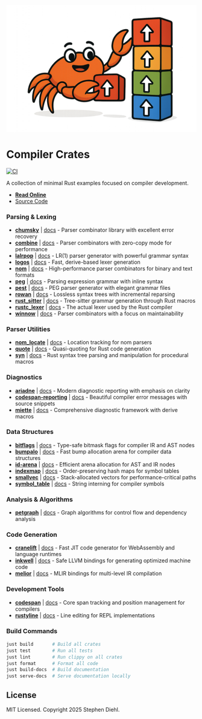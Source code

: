 <div align="center">
    <img src="./docs/src/logo.png" width="512" height="auto">
</div>

# Compiler Crates

[![CI](https://github.com/sdiehl/compiler-crates/actions/workflows/ci.yml/badge.svg)](https://github.com/sdiehl/compiler-crates/actions/workflows/ci.yml)

A collection of minimal Rust examples focused on compiler development.

* [**Read Online**](https://sdiehl.github.io/compiler-crates/)
* [Source Code](https://github.com/sdiehl/compiler-crates)

### Parsing & Lexing

- [**chumsky**](./chumsky/src/lib.rs) | [docs](https://sdiehl.github.io/compiler-crates/chumsky.html) - Parser combinator library with excellent error recovery
- [**combine**](./combine/src/lib.rs) | [docs](https://sdiehl.github.io/compiler-crates/combine.html) - Parser combinators with zero-copy mode for performance
- [**lalrpop**](./lalrpop/src/lib.rs) | [docs](https://sdiehl.github.io/compiler-crates/lalrpop.html) - LR(1) parser generator with powerful grammar syntax
- [**logos**](./logos/src/lib.rs) | [docs](https://sdiehl.github.io/compiler-crates/logos.html) - Fast, derive-based lexer generation
- [**nom**](./nom/src/lib.rs) | [docs](https://sdiehl.github.io/compiler-crates/nom.html) - High-performance parser combinators for binary and text formats
- [**peg**](./peg/src/lib.rs) | [docs](https://sdiehl.github.io/compiler-crates/peg.html) - Parsing expression grammar with inline syntax
- [**pest**](./pest/src/lib.rs) | [docs](https://sdiehl.github.io/compiler-crates/pest.html) - PEG parser generator with elegant grammar files
- [**rowan**](./rowan/src/lib.rs) | [docs](https://sdiehl.github.io/compiler-crates/rowan.html) - Lossless syntax trees with incremental reparsing
- [**rust_sitter**](./rust_sitter/src/lib.rs) | [docs](https://sdiehl.github.io/compiler-crates/rust_sitter.html) - Tree-sitter grammar generation through Rust macros
- [**rustc_lexer**](./rustc_lexer/src/lib.rs) | [docs](https://sdiehl.github.io/compiler-crates/rustc_lexer.html) - The actual lexer used by the Rust compiler
- [**winnow**](./winnow/src/lib.rs) | [docs](https://sdiehl.github.io/compiler-crates/winnow.html) - Parser combinators with a focus on maintainability

### Parser Utilities

- [**nom_locate**](./nom_locate/src/lib.rs) | [docs](https://sdiehl.github.io/compiler-crates/nom_locate.html) - Location tracking for nom parsers
- [**quote**](./quote/src/lib.rs) | [docs](https://sdiehl.github.io/compiler-crates/quote.html) - Quasi-quoting for Rust code generation
- [**syn**](./syn/src/lib.rs) | [docs](https://sdiehl.github.io/compiler-crates/syn.html) - Rust syntax tree parsing and manipulation for procedural macros

### Diagnostics

- [**ariadne**](./ariadne/src/lib.rs) | [docs](https://sdiehl.github.io/compiler-crates/ariadne.html) - Modern diagnostic reporting with emphasis on clarity
- [**codespan-reporting**](./codespan-reporting/src/lib.rs) | [docs](https://sdiehl.github.io/compiler-crates/codespan-reporting.html) - Beautiful compiler error messages with source snippets
- [**miette**](./miette/src/lib.rs) | [docs](https://sdiehl.github.io/compiler-crates/miette.html) - Comprehensive diagnostic framework with derive macros

### Data Structures

- [**bitflags**](./bitflags/src/lib.rs) | [docs](https://sdiehl.github.io/compiler-crates/bitflags.html) - Type-safe bitmask flags for compiler IR and AST nodes
- [**bumpalo**](./bumpalo/src/lib.rs) | [docs](https://sdiehl.github.io/compiler-crates/bumpalo.html) - Fast bump allocation arena for compiler data structures
- [**id-arena**](./id-arena/src/lib.rs) | [docs](https://sdiehl.github.io/compiler-crates/id-arena.html) - Efficient arena allocation for AST and IR nodes
- [**indexmap**](./indexmap/src/lib.rs) | [docs](https://sdiehl.github.io/compiler-crates/indexmap.html) - Order-preserving hash maps for symbol tables
- [**smallvec**](./smallvec/src/lib.rs) | [docs](https://sdiehl.github.io/compiler-crates/smallvec.html) - Stack-allocated vectors for performance-critical paths
- [**symbol_table**](./symbol_table/src/lib.rs) | [docs](https://sdiehl.github.io/compiler-crates/symbol_table.html) - String interning for compiler symbols

### Analysis & Algorithms

- [**petgraph**](./petgraph/src/lib.rs) | [docs](https://sdiehl.github.io/compiler-crates/petgraph.html) - Graph algorithms for control flow and dependency analysis

### Code Generation

- [**cranelift**](./cranelift/src/lib.rs) | [docs](https://sdiehl.github.io/compiler-crates/cranelift.html) - Fast JIT code generator for WebAssembly and language runtimes
- [**inkwell**](./inkwell/src/lib.rs) | [docs](https://sdiehl.github.io/compiler-crates/inkwell.html) - Safe LLVM bindings for generating optimized machine code
- [**melior**](./melior/src/lib.rs) | [docs](https://sdiehl.github.io/compiler-crates/melior.html) - MLIR bindings for multi-level IR compilation

### Development Tools

- [**codespan**](./codespan/src/lib.rs) | [docs](https://sdiehl.github.io/compiler-crates/codespan.html) - Core span tracking and position management for compilers
- [**rustyline**](./rustyline/src/lib.rs) | [docs](https://sdiehl.github.io/compiler-crates/rustyline.html) - Line editing for REPL implementations

### Build Commands

```bash
just build       # Build all crates
just test        # Run all tests
just lint        # Run clippy on all crates
just format      # Format all code
just build-docs  # Build documentation
just serve-docs  # Serve documentation locally
```

## License

MIT Licensed. Copyright 2025 Stephen Diehl.

